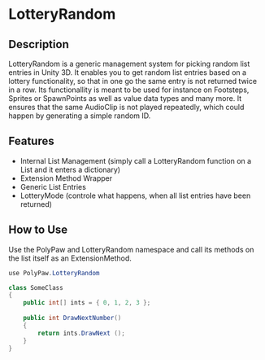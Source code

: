 # LotteryRandom
## Description
LotteryRandom is a generic management system for picking random list entries in Unity 3D. It enables you to get random list entries based on a lottery functionality, so that in one go the same entry is not returned twice in a row. Its functionallity is meant to be used for instance on Footsteps, Sprites or SpawnPoints as well as value data types and many more. It ensures that the same AudioClip is not played repeatedly, which could happen by generating a simple random ID.
## Features
* Internal List Management (simply call a LotteryRandom function on a List and it enters a dictionary)
* Extension Method Wrapper
* Generic List Entries
* LotteryMode (controle what happens, when all list entries have been returned)

## How to Use
Use the PolyPaw and LotteryRandom namespace and call its methods on the list itself as an ExtensionMethod.
```C#
use PolyPaw.LotteryRandom

class SomeClass
{
	public int[] ints = { 0, 1, 2, 3 };
    
    public int DrawNextNumber()
	{
		return ints.DrawNext ();
	}
}
```

